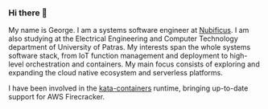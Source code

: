 ### Hi there 👋

My name is George. I am a systems software engineer at [Nubificus](https://nubificus.co.uk/). I am also studying at the Electrical Engineering and Computer Technology department of University of Patras. My interests span the whole systems software stack, from IoT function management and deployment to high-level orchestration and containers. My main focus consists of exploring and expanding the cloud native ecosystem and serverless platforms.

I have been involved in the [kata-containers](https://github.com/kata-containers/kata-containers/) runtime, bringing up-to-date support for AWS Firecracker.

<!--
**gntouts/gntouts** is a ✨ _special_ ✨ repository because its `README.md` (this file) appears on your GitHub profile.

Here are some ideas to get you started:

- 🔭 I’m currently working on ...
- 🌱 I’m currently learning ...
- 👯 I’m looking to collaborate on ...
- 🤔 I’m looking for help with ...
- 💬 Ask me about ...
- 📫 How to reach me: ...
- 😄 Pronouns: ...
- ⚡ Fun fact: ...
-->
